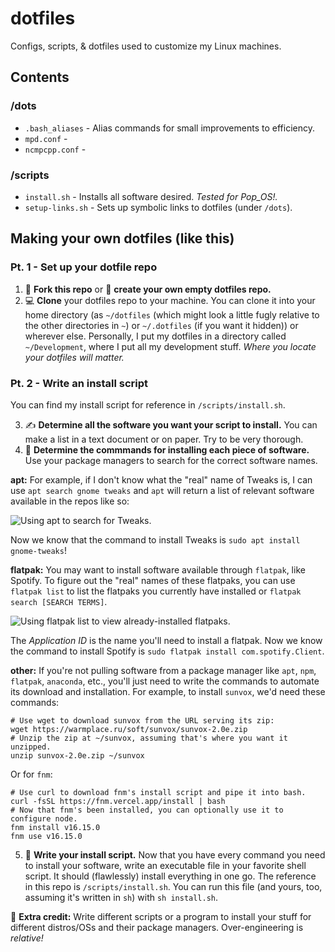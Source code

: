 # dotfiles
Configs, scripts, &amp; dotfiles used to customize my Linux machines.

## Contents

### /dots
* `.bash_aliases` - Alias commands for small improvements to efficiency.
* `mpd.conf` - 
* `ncmpcpp.conf` - 

### /scripts
* `install.sh` - Installs all software desired. *Tested for Pop_OS!.*
* `setup-links.sh` - Sets up symbolic links to dotfiles (under `/dots`).

## Making your own dotfiles (like this)

### Pt. 1 - Set up your dotfile repo

1. 🍴 **Fork this repo** or 👶 **create your own empty dotfiles repo.**
2. 💻 **Clone** your dotfiles repo to your machine. You can clone it into your home directory (as `~/dotfiles` (which might look a little fugly relative to the other directories in `~`) or `~/.dotfiles` (if you want it hidden)) or wherever else. Personally, I put my dotfiles in a directory called `~/Development`, where I put all my development stuff. *Where you locate your dotfiles will matter.*

### Pt. 2 - Write an install script

You can find my install script for reference in `/scripts/install.sh`.

3. ✍️ **Determine all the software you want your script to install.** You can make a list in a text document or on paper. Try to be very thorough.
4. 🤔 **Determine the commmands for installing each piece of software.** Use your package managers to search for the correct software names.

**apt:** For example, if I don't know what the "real" name of Tweaks is, I can use `apt search gnome tweaks` and `apt` will return a list of relevant software available in the repos like so:

![Using apt to search for Tweaks.](https://i.imgur.com/y3wVBDI.png)

Now we know that the command to install Tweaks is `sudo apt install gnome-tweaks`!

**flatpak:** You may want to install software available through `flatpak`, like Spotify. To figure out the "real" names of these flatpaks, you can use `flatpak list` to list the flatpaks you currently have installed or `flatpak search [SEARCH TERMS]`. 

![Using flatpak list to view already-installed flatpaks.](https://i.imgur.com/mQDyExL.png)

The *Application ID* is the name you'll need to install a flatpak. Now we know the command to install Spotify is `sudo flatpak install com.spotify.Client`.

**other:** If you're not pulling software from a package manager like `apt`, `npm`, `flatpak`, `anaconda`, etc., you'll just need to write the commands to automate its download and installation. For example, to install `sunvox`, we'd need these commands:

```
# Use wget to download sunvox from the URL serving its zip:
wget https://warmplace.ru/soft/sunvox/sunvox-2.0e.zip
# Unzip the zip at ~/sunvox, assuming that's where you want it unzipped.
unzip sunvox-2.0e.zip ~/sunvox
```

Or for `fnm`:

```
# Use curl to download fnm's install script and pipe it into bash.
curl -fsSL https://fnm.vercel.app/install | bash
# Now that fnm's been installed, you can optionally use it to configure node.
fnm install v16.15.0
fnm use v16.15.0
```

5. 📜 **Write your install script.** Now that you have every command you need to install your software, write an executable file in your favorite shell script. It should (flawlessly) install everything in one go. The reference in this repo is `/scripts/install.sh`. You can run this file (and yours, too, assuming it's written in `sh`) with `sh install.sh`.

🌟 **Extra credit:** Write different scripts or a program to install your stuff for different distros/OSs and their package managers. Over-engineering is *relative!*